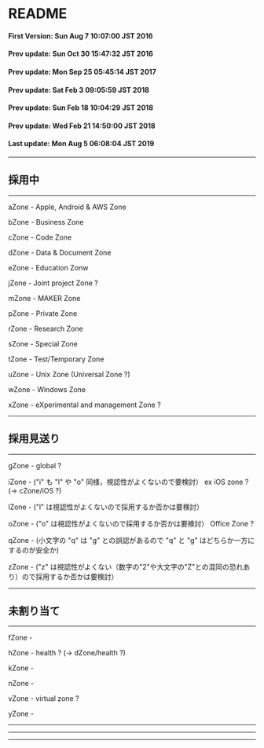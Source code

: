 # __README__


#### First Version: Sun Aug  7 10:07:00 JST 2016
#### Prev update: Sun Oct 30 15:47:32 JST 2016
#### Prev update: Mon Sep 25 05:45:14 JST 2017
#### Prev update: Sat Feb  3 09:05:59 JST 2018
#### Prev update: Sun Feb 18 10:04:29 JST 2018
#### Prev update: Wed Feb 21 14:50:00 JST 2018
#### Last update: Mon Aug  5 06:08:04 JST 2019

----------
## 採用中
----------

aZone - Apple, Android & AWS Zone

bZone - Business Zone

cZone - Code Zone

dZone - Data & Document Zone

eZone - Education Zonw

jZone - Joint project Zone ?

mZone - MAKER Zone

pZone - Private Zone

rZone - Research Zone

sZone - Special Zone 

tZone - Test/Temporary Zone

uZone - Unix Zone (Universal Zone ?)

wZone - Windows Zone

xZone - eXperimental and management Zone ?

----------
## 採用見送り
----------

gZone - global ? 

iZone - ("i" も "l" や "o" 同様，視認性がよくないので要検討） ex iOS zone ? (-> cZone/iOS ?)

lZone - ("l" は視認性がよくないので採用するか否かは要検討）

oZone - ("o" は視認性がよくないので採用するか否かは要検討） Office Zone ?

qZone - (小文字の "q" は "g" との誤認があるので "q" と "g" はどちらか一方にするのが安全か) 

zZone - ("z" は視認性がよくない（数字の"2"や大文字の"Z"との混同の恐れあり）ので採用するか否かは要検討）


----------
## 未割り当て
----------

fZone - 

hZone - health ? (-> dZone/health ?)

kZone - 

nZone - 

vZone - virtual zone ?

yZone -

----------


----------------------------------------

----

